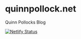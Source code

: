 # quinnpollock.net

Quinn Pollocks Blog

[![Netlify Status](https://api.netlify.com/api/v1/badges/77bf0856-4f88-45b9-9baf-1b56c74dac63/deploy-status)](https://app.netlify.com/sites/quinnpollocksite/deploys)
